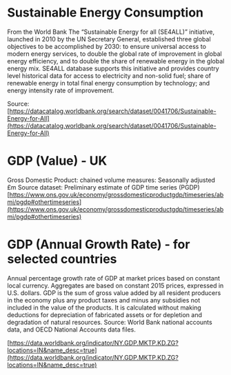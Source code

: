 # Sustainable Energy Consumption
From the World Bank
The “Sustainable Energy for all (SE4ALL)” initiative, launched in 2010 by the UN Secretary General, established three global objectives to be accomplished by 2030: to ensure universal access to modern energy services, to double the global rate of improvement in global energy efficiency, and to double the share of renewable energy in the global energy mix. SE4ALL database supports this initiative and provides country level historical data for access to electricity and non-solid fuel; share of renewable energy in total final energy consumption by technology; and energy intensity rate of improvement.

Source: [https://datacatalog.worldbank.org/search/dataset/0041706/Sustainable-Energy-for-All](https://datacatalog.worldbank.org/search/dataset/0041706/Sustainable-Energy-for-All)

# GDP (Value) - UK
Gross Domestic Product: chained volume measures: Seasonally adjusted £m
Source dataset: Preliminary estimate of GDP time series (PGDP)
[https://www.ons.gov.uk/economy/grossdomesticproductgdp/timeseries/abmi/pgdp#othertimeseries](https://www.ons.gov.uk/economy/grossdomesticproductgdp/timeseries/abmi/pgdp#othertimeseries)

# GDP (Annual Growth Rate) - for selected countries
Annual percentage growth rate of GDP at market prices based on constant local currency. Aggregates are based on constant 2015 prices, expressed in U.S. dollars. GDP is the sum of gross value added by all resident producers in the economy plus any product taxes and minus any subsidies not included in the value of the products. It is calculated without making deductions for depreciation of fabricated assets or for depletion and degradation of natural resources.
Source: World Bank national accounts data, and OECD National Accounts data files.

[https://data.worldbank.org/indicator/NY.GDP.MKTP.KD.ZG?locations=IN&name_desc=true](https://data.worldbank.org/indicator/NY.GDP.MKTP.KD.ZG?locations=IN&name_desc=true)
